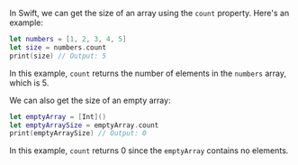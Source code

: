 In Swift, we can get the size of an array using the `count` property. Here's an example:

```swift
let numbers = [1, 2, 3, 4, 5]
let size = numbers.count
print(size) // Output: 5
```

In this example, `count` returns the number of elements in the `numbers` array, which is 5. 

We can also get the size of an empty array:

```swift
let emptyArray = [Int]()
let emptyArraySize = emptyArray.count
print(emptyArraySize) // Output: 0
```

In this example, `count` returns 0 since the `emptyArray` contains no elements.